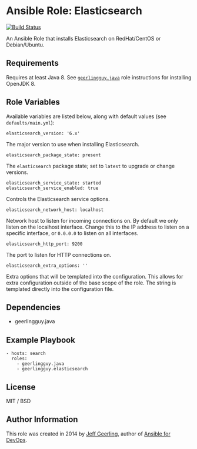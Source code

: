 # Ansible Role: Elasticsearch

[![Build Status](https://travis-ci.org/geerlingguy/ansible-role-elasticsearch.svg?branch=master)](https://travis-ci.org/geerlingguy/ansible-role-elasticsearch)

An Ansible Role that installs Elasticsearch on RedHat/CentOS or Debian/Ubuntu.

## Requirements

Requires at least Java 8. See [`geerlingguy.java`](https://github.com/geerlingguy/ansible-role-java#example-playbook-install-openjdk-8) role instructions for installing OpenJDK 8.

## Role Variables

Available variables are listed below, along with default values (see `defaults/main.yml`):

    elasticsearch_version: '6.x'

The major version to use when installing Elasticsearch.

    elasticsearch_package_state: present

The `elasticsearch` package state; set to `latest` to upgrade or change versions.

    elasticsearch_service_state: started
    elasticsearch_service_enabled: true

Controls the Elasticsearch service options.

    elasticsearch_network_host: localhost

Network host to listen for incoming connections on. By default we only listen on the localhost interface. Change this to the IP address to listen on a specific interface, or `0.0.0.0` to listen on all interfaces.

    elasticsearch_http_port: 9200

The port to listen for HTTP connections on.

    elasticsearch_extra_options: ''

Extra options that will be templated into the configuration. This allows for extra configuration outside of the base scope of the role. The string is templated directly into the configuration file.

## Dependencies

  - geerlingguy.java

## Example Playbook

    - hosts: search
      roles:
        - geerlingguy.java
        - geerlingguy.elasticsearch

## License

MIT / BSD

## Author Information

This role was created in 2014 by [Jeff Geerling](https://www.jeffgeerling.com/), author of [Ansible for DevOps](https://www.ansiblefordevops.com/).

